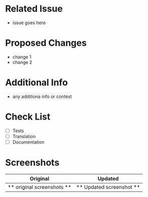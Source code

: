 # Related Issue
- issue goes here

# Proposed Changes
- change 1
- change 2

# Additional Info
- any additiona info or context

# Check List

- [ ] Tests
- [ ] Translation
- [ ] Documentation

# Screenshots
Original                           | Updated
:---------------------------------:|:--------------------------------------:
** original screenshots **         | ** Updated screenshot **
